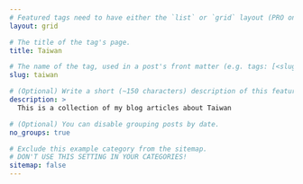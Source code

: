 ```yaml
---
# Featured tags need to have either the `list` or `grid` layout (PRO only).
layout: grid

# The title of the tag's page.
title: Taiwan

# The name of the tag, used in a post's front matter (e.g. tags: [<slug>]).
slug: taiwan

# (Optional) Write a short (~150 characters) description of this featured tag.
description: >
  This is a collection of my blog articles about Taiwan

# (Optional) You can disable grouping posts by date.
no_groups: true

# Exclude this example category from the sitemap.
# DON'T USE THIS SETTING IN YOUR CATEGORIES!
sitemap: false
---
```

